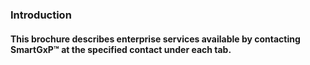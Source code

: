 

### Introduction
#### This brochure describes enterprise services available by contacting SmartGxP™ at the specified contact under each tab.

